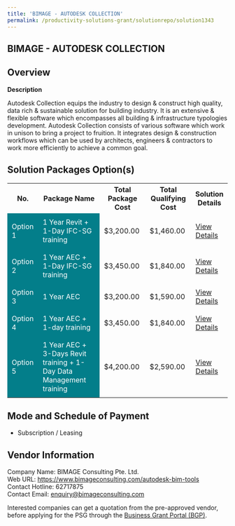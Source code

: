 ```yaml
---
title: 'BIMAGE - AUTODESK COLLECTION'
permalink: /productivity-solutions-grant/solutionrepo/solution1343
---
```


## BIMAGE - AUTODESK COLLECTION

## Overview

**Description**

Autodesk Collection equips the industry to design & construct high quality, data rich & sustainable solution for building industry. It is an extensive & flexible software which encompasses all building & infrastructure typologies development. Autodesk Collection consists of various software which work in unison to bring a project to fruition. It integrates design & construction workflows which can be used by architects, engineers & contractors to work more efficiently to achieve a common goal.

## Solution Packages Option(s)

<table>
<tr>
<th><b>No.</b></th>
<th><b>Package Name</b></th>
<th><b>Total Package Cost</b></th>
<th><b>Total Qualifying Cost</b></th>
<th><b>Solution Details</b></th>
</tr>
<tr>
<td style='padding: 10px; background-color: #037E8A; color: #FFFFFF;'>Option 1</td>
<td style='padding: 10px; background-color: #037E8A; color: #FFFFFF;'>1 Year Revit + 1-Day IFC-SG training</td>
<td style='padding: 10px;'>$3,200.00</td>
<td style='padding: 10px;'>$1,460.00</td>
<td style='padding: 10px;'><a href='/images/psg/bimage_autodeskcollection_16112023_Desensitised_Annex3_Part1.pdf' target='_blank'>View Details</a></td>
</tr>
<tr>
<td style='padding: 10px; background-color: #037E8A; color: #FFFFFF;'>Option 2</td>
<td style='padding: 10px; background-color: #037E8A; color: #FFFFFF;'>1 Year AEC + 1-Day IFC-SG training</td>
<td style='padding: 10px;'>$3,450.00</td>
<td style='padding: 10px;'>$1,840.00</td>
<td style='padding: 10px;'><a href='/images/psg/bimage_autodeskcollection_16112023_Desensitised_Annex3_Part2.pdf' target='_blank'>View Details</a></td>
</tr>
<tr>
<td style='padding: 10px; background-color: #037E8A; color: #FFFFFF;'>Option 3</td>
<td style='padding: 10px; background-color: #037E8A; color: #FFFFFF;'>1 Year AEC</td>
<td style='padding: 10px;'>$3,200.00</td>
<td style='padding: 10px;'>$1,590.00</td>
<td style='padding: 10px;'><a href='/images/psg/bimage_autodeskcollection_16112023_Desensitised_Annex3_Part3.pdf' target='_blank'>View Details</a></td>
</tr>
<tr>
<td style='padding: 10px; background-color: #037E8A; color: #FFFFFF;'>Option 4</td>
<td style='padding: 10px; background-color: #037E8A; color: #FFFFFF;'>1 Year AEC + 1-day training</td>
<td style='padding: 10px;'>$3,450.00</td>
<td style='padding: 10px;'>$1,840.00</td>
<td style='padding: 10px;'><a href='/images/psg/bimage_autodeskcollection_16112023_Desensitised_Annex3_Part4.pdf' target='_blank'>View Details</a></td>
</tr>
<tr>
<td style='padding: 10px; background-color: #037E8A; color: #FFFFFF;'>Option 5</td>
<td style='padding: 10px; background-color: #037E8A; color: #FFFFFF;'>1 Year AEC + 3-Days Revit training + 1-Day Data Management training</td>
<td style='padding: 10px;'>$4,200.00</td>
<td style='padding: 10px;'>$2,590.00</td>
<td style='padding: 10px;'><a href='/images/psg/bimage_autodeskcollection_16112023_Desensitised_Annex3_Part5.pdf' target='_blank'>View Details</a></td>
</tr>
</table>

## Mode and Schedule of Payment

 - Subscription / Leasing

## Vendor Information

 Company Name: BIMAGE Consulting Pte. Ltd.<br>Web URL: https://www.bimageconsulting.com/autodesk-bim-tools <br>Contact Hotline: 62717875 <br>Contact Email: enquiry@bimageconsulting.com <br>

Interested companies can get a quotation from the pre-approved vendor, before applying for the PSG through the <a href='https://www.businessgrants.gov.sg/' target='_blank' rel='noopener'>Business Grant Portal (BGP)</a>.

<script src="/jquery/resize-tables.js"></script>
